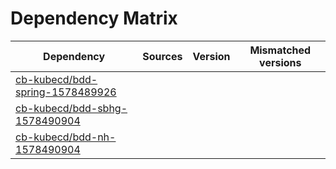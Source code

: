 # Dependency Matrix

Dependency | Sources | Version | Mismatched versions
---------- | ------- | ------- | -------------------
[cb-kubecd/bdd-spring-1578489926](https://github.com/cb-kubecd/bdd-spring-1578489926.git) |  | []() | 
[cb-kubecd/bdd-sbhg-1578490904](https://github.com/cb-kubecd/bdd-sbhg-1578490904.git) |  | []() | 
[cb-kubecd/bdd-nh-1578490904](https://github.com/cb-kubecd/bdd-nh-1578490904.git) |  | []() | 
